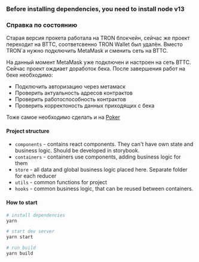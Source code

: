 ### Before installing dependencies, you need to install node v13

### Справка по состоянию

Старая версия прокета работала на TRON блокчейн, сейчас же проект переходит на BTTC, соответсвенно TRON Wallet был удалён. Вместо TRON`a нужно подключить MetaMask и сменить сеть на BTTC.

На данный момент MetaMask уже подключен и настроен на сеть BTTC. Сейчас проект ождиает доработок бека. После завершения работ на беке необходимо:
- Подключить авторизацию через метамаск
- Проверить актуальность адресов контрактов
- Проверить работоспособность контрактов
- Проверить корректоность данных приходящих с бека

Тоже самое необходимо сделать и на [Poker](https://git.sfxdx.ru/poker-dapp/frontend/-/tree/task/%23162)

#### Project structure
- `components` - contains react components. They can't have own state and business logic. Should be developed in storybook.
- `containers` - containers use components, adding business logic for them
- `store` - all data and global business logic placed here. Separate folder for each reducer
- `utils` - common functions for project
- `hooks` - common business logic, that can be reused between containers.


#### How to start

```bash
# install dependencies
yarn

# start dev server
yarn start

# run build
yarn build 
```


